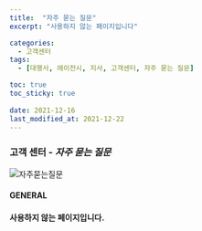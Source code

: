 ```yaml
---
title:  "자주 묻는 질문"
excerpt: "사용하지 않는 페이지입니다"

categories:
  - 고객센터
tags:
  - [대행사, 에이전시, 지사, 고객센터, 자주 묻는 질문]

toc: true
toc_sticky: true
 
date: 2021-12-16
last_modified_at: 2021-12-22
---
```

### 고객 센터 - *자주 묻는 질문*
![자주묻는질문](https://user-images.githubusercontent.com/95394003/147037821-10c3442f-9a25-4c21-867b-2c394f66bbc9.jpeg)

#### GENERAL

#### 사용하지 않는 페이지입니다.

